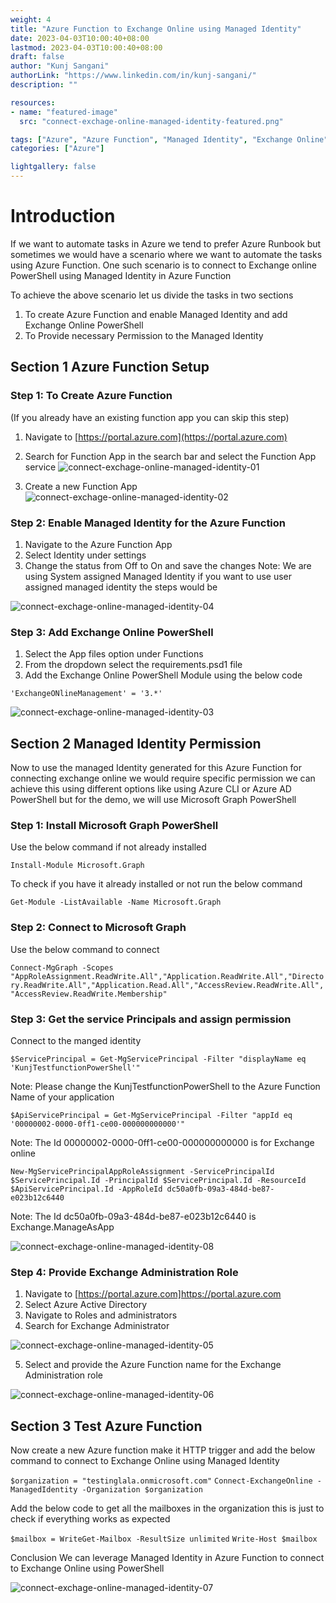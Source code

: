 ```yaml
---
weight: 4
title: "Azure Function to Exchange Online using Managed Identity"
date: 2023-04-03T10:00:40+08:00
lastmod: 2023-04-03T10:00:40+08:00
draft: false
author: "Kunj Sangani"
authorLink: "https://www.linkedin.com/in/kunj-sangani/"
description: ""

resources:
- name: "featured-image"
  src: "connect-exchage-online-managed-identity-featured.png"

tags: ["Azure", "Azure Function", "Managed Identity", "Exchange Online"]
categories: ["Azure"]

lightgallery: false
---
```


# Introduction

If we want to automate tasks in Azure we tend to prefer Azure Runbook but sometimes we would have a scenario where we want to automate the tasks using Azure Function. One such scenario is to connect to Exchange online PowerShell using Managed Identity in Azure Function

To achieve the above scenario let us divide the tasks in two sections 
1) To create Azure Function and enable Managed Identity and add Exchange Online PowerShell
2) To Provide necessary Permission to the Managed Identity 

## Section 1 Azure Function Setup

### Step 1: To Create Azure Function
(If you already have an existing function app you can skip this step)

1) Navigate to [https://portal.azure.com](https://portal.azure.com)
2) Search for Function App in the search bar and select the Function App service
![connect-exchage-online-managed-identity-01](connect-exchage-online-managed-identity-01.png)

3) Create a new Function App 
![connect-exchage-online-managed-identity-02](connect-exchage-online-managed-identity-02.png.png)

### Step 2:  Enable Managed Identity for the Azure Function

1) Navigate to the Azure Function App
2) Select Identity under settings
3) Change the status from Off to On and save the changes
Note: We are using System assigned Managed Identity if you want to use user assigned managed identity the steps would be 

![connect-exchage-online-managed-identity-04](connect-exchage-online-managed-identity-04.png)

### Step 3: Add Exchange Online PowerShell

1) Select the App files option under Functions 
2) From the dropdown select the requirements.psd1 file
3) Add the Exchange Online PowerShell Module using the below code

`'ExchangeONlineManagement' = '3.*'`

![connect-exchage-online-managed-identity-03](connect-exchage-online-managed-identity-03.png)

## Section 2 Managed Identity Permission

Now to use the managed Identity generated for this Azure Function for connecting exchange online we would require specific permission we can achieve this using different options like using Azure CLI or Azure AD PowerShell but for the demo, we will use Microsoft Graph PowerShell 

### Step 1: Install Microsoft Graph PowerShell 
Use the below command if not already installed

`Install-Module Microsoft.Graph`

To check if you have it already installed or not run the below command

`Get-Module -ListAvailable -Name Microsoft.Graph`

### Step 2: Connect to Microsoft Graph 
Use the below command to connect

`Connect-MgGraph -Scopes "AppRoleAssignment.ReadWrite.All","Application.ReadWrite.All","Directory.ReadWrite.All","Application.Read.All","AccessReview.ReadWrite.All","AccessReview.ReadWrite.Membership"`

### Step 3: Get the service Principals and assign permission

Connect to the manged identity

`$ServicePrincipal = Get-MgServicePrincipal -Filter "displayName eq 'KunjTestfunctionPowerShell'"`

Note: Please change the KunjTestfunctionPowerShell to the Azure Function Name of your application

`$ApiServicePrincipal = Get-MgServicePrincipal -Filter "appId eq '00000002-0000-0ff1-ce00-000000000000'"`

Note: The Id 00000002-0000-0ff1-ce00-000000000000 is for Exchange online

`New-MgServicePrincipalAppRoleAssignment -ServicePrincipalId $ServicePrincipal.Id -PrincipalId $ServicePrincipal.Id -ResourceId $ApiServicePrincipal.Id -AppRoleId dc50a0fb-09a3-484d-be87-e023b12c6440`

Note: The Id dc50a0fb-09a3-484d-be87-e023b12c6440 is Exchange.ManageAsApp 


![connect-exchage-online-managed-identity-08](connect-exchage-online-managed-identity-08.png)

### Step 4: Provide Exchange Administration Role

1) Navigate to [https://portal.azure.com]https://portal.azure.com
2) Select Azure Active Directory
3) Navigate to Roles and administrators
4) Search for Exchange Administrator

![connect-exchage-online-managed-identity-05](connect-exchage-online-managed-identity-05.png)

5) Select and provide the Azure Function name for the Exchange Administration role

![connect-exchage-online-managed-identity-06](connect-exchage-online-managed-identity-06.png)

## Section 3 Test Azure Function

Now create a new Azure function make it HTTP trigger and add the below command to connect to Exchange Online using Managed Identity

`$organization = "testinglala.onmicrosoft.com"`
`Connect-ExchangeOnline -ManagedIdentity -Organization $organization`

Add the below code to get all the mailboxes in the organization this is just to check if everything works as expected

`$mailbox = WriteGet-Mailbox -ResultSize unlimited`
`Write-Host $mailbox`

Conclusion
We can leverage Managed Identity in Azure Function to connect to Exchange Online using PowerShell

![connect-exchage-online-managed-identity-07](connect-exchage-online-managed-identity-07.png)